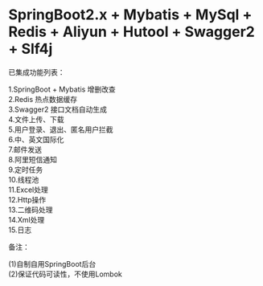 # SpringBoot2.x + Mybatis + MySql + Redis + Aliyun + Hutool + Swagger2 + Slf4j

已集成功能列表：

1.SpringBoot + Mybatis 增删改查  
2.Redis 热点数据缓存  
3.Swagger2 接口文档自动生成  
4.文件上传、下载  
5.用户登录、退出、匿名用户拦截  
6.中、英文国际化  
7.邮件发送  
8.阿里短信通知  
9.定时任务  
10.线程池  
11.Excel处理  
12.Http操作  
13.二维码处理  
14.Xml处理  
15.日志  
  
备注：

(1)自制自用SpringBoot后台  
(2)保证代码可读性，不使用Lombok

